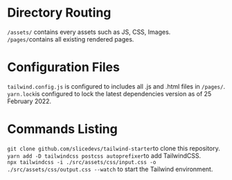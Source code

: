 # Directory Routing
`/assets/` contains every assets such as JS, CSS, Images.<br>
`/pages/`contains all existing rendered pages.

# Configuration Files
`tailwind.config.js` is configured to includes all .js and .html files in `/pages/`.<br>
`yarn.lock`is configured to lock the latest dependencies version as of 25 February 2022.<br>

# Commands Listing
`git clone github.com/slicedevs/tailwind-starter`to clone this repository.<br>
`yarn add -D tailwindcss postcss autoprefixer`to add TailwindCSS.<br>
`npx tailwindcss -i ./src/assets/css/input.css -o ./src/assets/css/output.css --watch` to start the Tailwind environment.
